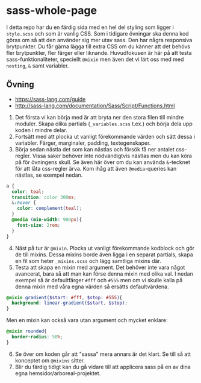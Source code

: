 # sass-whole-page

I detta repo har du en färdig sida med en hel del styling som ligger i `style.scss` och som är vanlig CSS. Som i tidigare övningar ska denna kod göras om så att den använder sig mer utav sass. Den har några responsiva brytpunkter. Du får gärna lägga till extra CSS om du känner att det behövs fler brytpunkter, fler färger eller liknande. Huvudfokusen är här på att testa sass-funktionaliteter, speciellt `@mixin` men även det vi lärt oss med med `nesting`, `&` samt variabler.

## Övning

* https://sass-lang.com/guide
* http://sass-lang.com/documentation/Sass/Script/Functions.html


1. Det första vi kan börja med är att bryta ner den stora filen till mindre moduler. Skapa olika partials (`_variables.scss` t.ex.) och börja dela upp koden i mindre delar. 
2. Fortsätt med att plocka ut vanligt förekommande värden och sätt dessa i variabler. Färger, marginaler, padding, textegenskaper.
3. Börja sedan nästla det som kan nästlas och försök få ner antalet css-regler. Vissa saker behöver inte nödvändigtvis nästlas men du kan köra på för övningens skull. Se även här över om du kan använda `&`-tecknet för att låta css-regler ärva. Kom ihåg att även `@media`-queries kan nästlas, se exempel nedan.
```scss
a {
  color: teal;
  transition: color 300ms;
  &:hover {
    color: complement(teal);
  }
  @media (min-width: 900px){
    font-size: 2rem;
  }
}
```
4. Näst på tur är `@mixin`. Plocka ut vanligt förekommande kodblock och gör de till mixins. Dessa mixins borde även ligga i en separat partials, skapa en fil som heter `_mixins.scss` och lägg samtliga mixins där.
5. Testa att skapa en mixin med argument. Det behöver inte vara något avancerat, bara så att man kan förse denna mixin med olika val. I nedan exempel så är defaultfärger `#fff` och `#555` men om vi skulle kalla på denna mixin med våra egna värden så ersätts defaultvärdena.
```scss
@mixin gradient($start: #fff, $stop: #555){
  background: linear-gradient($start, $stop);
}
```
Men en mixin kan också vara utan argument och mycket enklare:
```scss
@mixin rounded{
  border-radius: 50%;
}

```
6. Se över om koden går att "sassa" mera annars är det klart. Se till så att konceptet om `@mixins` sitter.
7. Blir du färdig tidigt kan du gå vidare till att applicera sass på en av dina egna hemsidor/arboreal-projektet. 
